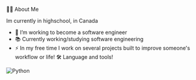 👩‍💻 About Me

Im currently in highschool, in Canada

- 🔭 I’m working to become a software engineer
- 📚 Currently working/studying software engineering
- ⚡ In my free time I work on several projects built to improve someone's workflow or life!
🛠 Language and tools!

![Python](https://img.shields.io/badge/python-3670A0?style=for-the-badge&logo=python&logoColor=ffdd54) 
